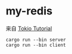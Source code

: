 # my-redis

来自 [Tokio Tutorial](https://tokio.rs/tokio/tutorial)

`cargo run --bin server`  
`cargo run --bin client`